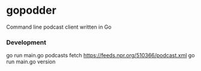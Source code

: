 # gopodder
Command line podcast client written in Go

### Development

go run main.go podcasts fetch https://feeds.npr.org/510366/podcast.xml
go run main.go version